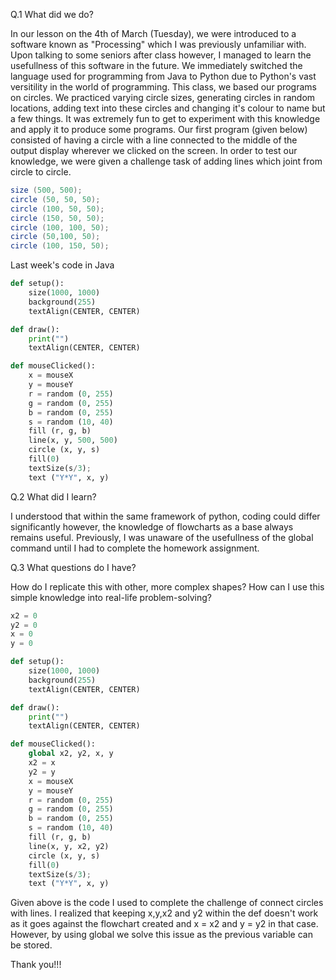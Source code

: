 Q.1 What did we do?

In our lesson on the 4th of March (Tuesday), we were introduced to a software known as "Processing" which I was previously unfamiliar with. Upon talking to some seniors after class however, I managed to learn the usefullness of this software in the future. We immediately switched the language used for programming from Java to Python due to Python's vast versitility in the world of programming. This class, we based our programs on circles. We practiced varying circle sizes, generating circles in random locations, adding text into these circles and changing it's colour to name but a few things. It was extremely fun to get to experiment with this knowledge and apply it to produce some programs. Our first program (given below) consisted of having a circle with a line connected to the middle of the output display wherever we clicked on the screen. In order to test our knowledge, we were given a challenge task of adding lines which joint from circle to circle.

```.java
size (500, 500);
circle (50, 50, 50);
circle (100, 50, 50);
circle (150, 50, 50);
circle (100, 100, 50);
circle (50,100, 50);
circle (100, 150, 50);
```
Last week's code in Java

```.py
def setup():
    size(1000, 1000)
    background(255)
    textAlign(CENTER, CENTER)

def draw():
    print("")
    textAlign(CENTER, CENTER)

def mouseClicked():
    x = mouseX
    y = mouseY
    r = random (0, 255)
    g = random (0, 255)
    b = random (0, 255)
    s = random (10, 40)
    fill (r, g, b)
    line(x, y, 500, 500)
    circle (x, y, s)
    fill(0)
    textSize(s/3);
    text ("Y*Y", x, y)
```
Q.2 What did I learn?

I understood that within the same framework of python, coding could differ significantly however, the knowledge of flowcharts as a base always remains useful. Previously, I was unaware of the usefullness of the global command until I had to complete the homework assignment.

Q.3 What questions do I have?

How do I replicate this with other, more complex shapes?
How can I use this simple knowledge into real-life problem-solving?

```.py
x2 = 0
y2 = 0
x = 0
y = 0

def setup():
    size(1000, 1000)
    background(255)
    textAlign(CENTER, CENTER)

def draw():
    print("")
    textAlign(CENTER, CENTER)

def mouseClicked():
    global x2, y2, x, y
    x2 = x
    y2 = y
    x = mouseX
    y = mouseY
    r = random (0, 255)
    g = random (0, 255)
    b = random (0, 255)
    s = random (10, 40)
    fill (r, g, b)
    line(x, y, x2, y2)
    circle (x, y, s)
    fill(0)
    textSize(s/3);
    text ("Y*Y", x, y)
```
Given above is the code I used to complete the challenge of connect circles with lines. I realized that keeping x,y,x2 and y2 within the def doesn't work as it goes against the flowchart created and x = x2 and y = y2 in that case. However, by using global we solve this issue as the previous variable can be stored.

Thank you!!!
